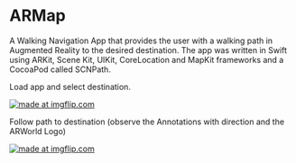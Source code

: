 # ARMap

A Walking Navigation App that provides the user with a walking path in Augmented Reality to the desired destination. The app was written in Swift using  ARKit, Scene Kit, UIKit,  CoreLocation and MapKit frameworks and a CocoaPod called SCNPath. 

Load app and select destination.

<a href="https://imgflip.com/gif/2x1ug7"><img src="https://i.imgflip.com/2x1ug7.gif" title="made at imgflip.com"/></a>

Follow path to destination (observe the Annotations with direction and the ARWorld Logo)


<a href="https://imgflip.com/gif/2x1und"><img src="https://i.imgflip.com/2x1und.gif" title="made at imgflip.com"/></a>




